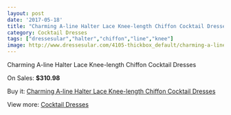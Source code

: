 ```yaml
---
layout: post
date: '2017-05-18'
title: "Charming A-line Halter Lace Knee-length Chiffon Cocktail Dresses"
category: Cocktail Dresses
tags: ["dressesular","halter","chiffon","line","knee"]
image: http://www.dressesular.com/4105-thickbox_default/charming-a-line-halter-lace-knee-length-chiffon-cocktail-dresses.jpg
---
```

Charming A-line Halter Lace Knee-length Chiffon Cocktail Dresses

On Sales: **$310.98**
<a href="https://www.dressesular.com/cocktail-dresses/1808-charming-a-line-halter-lace-knee-length-chiffon-cocktail-dresses.html"><amp-img layout="responsive" width="600" height="600" src="//www.dressesular.com/4105-thickbox_default/charming-a-line-halter-lace-knee-length-chiffon-cocktail-dresses.jpg" alt="Charming A-line Halter Lace Knee-length Chiffon Cocktail Dresses 0" /></a>

Buy it: [Charming A-line Halter Lace Knee-length Chiffon Cocktail Dresses](https://www.dressesular.com/cocktail-dresses/1808-charming-a-line-halter-lace-knee-length-chiffon-cocktail-dresses.html "Charming A-line Halter Lace Knee-length Chiffon Cocktail Dresses")

View more: [Cocktail Dresses](https://www.dressesular.com/12-cocktail-dresses "Cocktail Dresses")